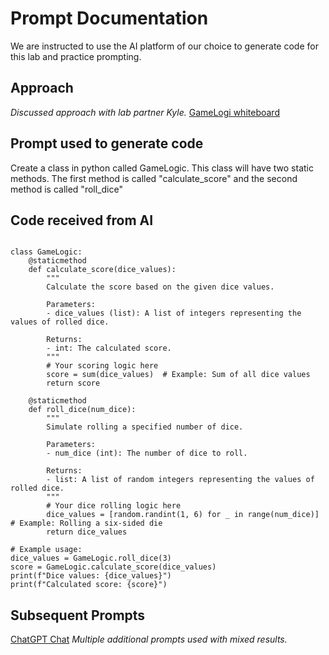 # Prompt Documentation

We are instructed to use the AI platform of our choice to generate code for this lab and practice prompting.

## Approach

*Discussed approach with lab partner Kyle.*
[GameLogi whiteboard](ten_thousand/gamelogic.pdf)

## Prompt used to generate code

Create a class in python called GameLogic. This class will have two static methods. The first method is called "calculate_score" and the second method is called "roll_dice"

## Code received from AI

```import random

class GameLogic:
    @staticmethod
    def calculate_score(dice_values):
        """
        Calculate the score based on the given dice values.

        Parameters:
        - dice_values (list): A list of integers representing the values of rolled dice.

        Returns:
        - int: The calculated score.
        """
        # Your scoring logic here
        score = sum(dice_values)  # Example: Sum of all dice values
        return score

    @staticmethod
    def roll_dice(num_dice):
        """
        Simulate rolling a specified number of dice.

        Parameters:
        - num_dice (int): The number of dice to roll.

        Returns:
        - list: A list of random integers representing the values of rolled dice.
        """
        # Your dice rolling logic here
        dice_values = [random.randint(1, 6) for _ in range(num_dice)]  # Example: Rolling a six-sided die
        return dice_values

# Example usage:
dice_values = GameLogic.roll_dice(3)
score = GameLogic.calculate_score(dice_values)
print(f"Dice values: {dice_values}")
print(f"Calculated score: {score}") 
```

## Subsequent Prompts
[ChatGPT Chat](https://chat.openai.com/share/d3fdceeb-9e1d-4633-9ece-04e72d6ef6e9)
*Multiple additional prompts used with mixed results.*
